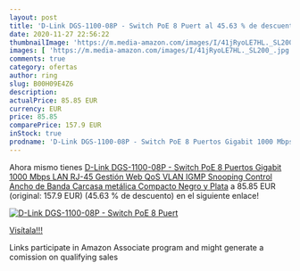 ```yaml
---
layout: post
title: 'D-Link DGS-1100-08P - Switch PoE 8 Puert al 45.63 % de descuento'
date: 2020-11-27 22:56:22
thumbnailImage: 'https://m.media-amazon.com/images/I/41jRyoLE7HL._SL200_.jpg'
images: [ 'https://m.media-amazon.com/images/I/41jRyoLE7HL._SL200_.jpg' ]
comments: true
category: ofertas
author: ring
slug: B00H09E4Z6
description:
actualPrice: 85.85 EUR
currency: EUR
price: 85.85
comparePrice: 157.9 EUR
inStock: true
prodname: 'D-Link DGS-1100-08P - Switch PoE 8 Puertos Gigabit 1000 Mbps  LAN RJ-45  Gestión Web  QoS  VLAN  IGMP Snooping  Control Ancho de Banda  Carcasa metálica  Compacto   Negro y Plata'
---
```


Ahora mismo tienes [D-Link DGS-1100-08P - Switch PoE 8 Puertos Gigabit 1000 Mbps  LAN RJ-45  Gestión Web  QoS  VLAN  IGMP Snooping  Control Ancho de Banda  Carcasa metálica  Compacto   Negro y Plata](https://www.amazon.es/dp/B00H09E4Z6/?tag=tolees-21) a 85.85 EUR (original: 157.9 EUR) (45.63 %  de descuento) en el siguiente enlace!

[![D-Link DGS-1100-08P - Switch PoE 8 Puert](https://m.media-amazon.com/images/I/41jRyoLE7HL._SL200_.jpg)](https://www.amazon.es/dp/B00H09E4Z6/?tag=tolees-21)

[Visítala!!!](https://www.amazon.es/dp/B00H09E4Z6/?tag=tolees-21)

Links participate in Amazon Associate program and might generate a comission on qualifying sales
